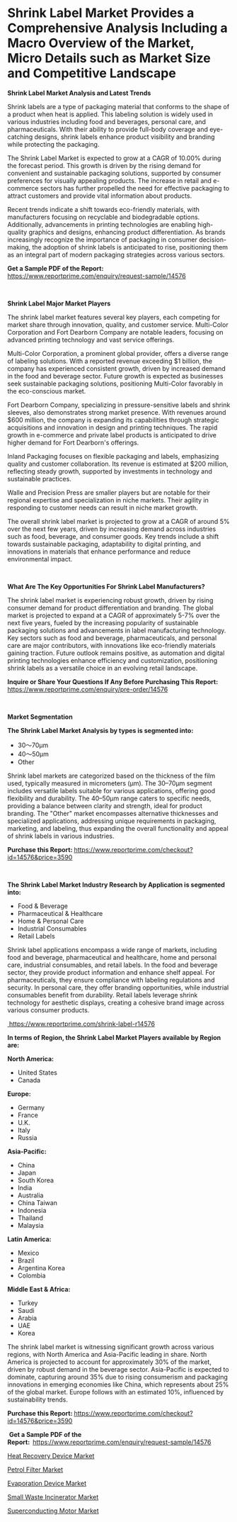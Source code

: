 <p><h1>Shrink Label Market Provides a Comprehensive Analysis Including a Macro Overview of the Market, Micro Details such as Market Size and Competitive Landscape</h1></p><p><strong>Shrink Label Market Analysis and Latest Trends</strong></p>
<p><p>Shrink labels are a type of packaging material that conforms to the shape of a product when heat is applied. This labeling solution is widely used in various industries including food and beverages, personal care, and pharmaceuticals. With their ability to provide full-body coverage and eye-catching designs, shrink labels enhance product visibility and branding while protecting the packaging.</p><p>The Shrink Label Market is expected to grow at a CAGR of 10.00% during the forecast period. This growth is driven by the rising demand for convenient and sustainable packaging solutions, supported by consumer preferences for visually appealing products. The increase in retail and e-commerce sectors has further propelled the need for effective packaging to attract customers and provide vital information about products.</p><p>Recent trends indicate a shift towards eco-friendly materials, with manufacturers focusing on recyclable and biodegradable options. Additionally, advancements in printing technologies are enabling high-quality graphics and designs, enhancing product differentiation. As brands increasingly recognize the importance of packaging in consumer decision-making, the adoption of shrink labels is anticipated to rise, positioning them as an integral part of modern packaging strategies across various sectors.</p></p>
<p><strong>Get a Sample PDF of the Report:&nbsp;</strong> <a href="https://www.reportprime.com/enquiry/request-sample/14576?utm_campaign=3326&utm_medium=2&utm_source=Github&utm_content=ia&utm_term=20032025&utm_id=shrink-label">https://www.reportprime.com/enquiry/request-sample/14576</a></p>
<p>&nbsp;</p>
<p><strong>Shrink Label Major Market Players</strong></p>
<p><p>The shrink label market features several key players, each competing for market share through innovation, quality, and customer service. Multi-Color Corporation and Fort Dearborn Company are notable leaders, focusing on advanced printing technology and vast service offerings. </p><p>Multi-Color Corporation, a prominent global provider, offers a diverse range of labeling solutions. With a reported revenue exceeding $1 billion, the company has experienced consistent growth, driven by increased demand in the food and beverage sector. Future growth is expected as businesses seek sustainable packaging solutions, positioning Multi-Color favorably in the eco-conscious market.</p><p>Fort Dearborn Company, specializing in pressure-sensitive labels and shrink sleeves, also demonstrates strong market presence. With revenues around $600 million, the company is expanding its capabilities through strategic acquisitions and innovation in design and printing techniques. The rapid growth in e-commerce and private label products is anticipated to drive higher demand for Fort Dearborn's offerings.</p><p>Inland Packaging focuses on flexible packaging and labels, emphasizing quality and customer collaboration. Its revenue is estimated at $200 million, reflecting steady growth, supported by investments in technology and sustainable practices.</p><p>Walle and Precision Press are smaller players but are notable for their regional expertise and specialization in niche markets. Their agility in responding to customer needs can result in niche market growth.</p><p>The overall shrink label market is projected to grow at a CAGR of around 5% over the next few years, driven by increasing demand across industries such as food, beverage, and consumer goods. Key trends include a shift towards sustainable packaging, adaptability to digital printing, and innovations in materials that enhance performance and reduce environmental impact.</p></p>
<p>&nbsp;</p>
<p><strong>What Are The Key Opportunities For Shrink Label Manufacturers?</strong></p>
<p><p>The shrink label market is experiencing robust growth, driven by rising consumer demand for product differentiation and branding. The global market is projected to expand at a CAGR of approximately 5-7% over the next five years, fueled by the increasing popularity of sustainable packaging solutions and advancements in label manufacturing technology. Key sectors such as food and beverage, pharmaceuticals, and personal care are major contributors, with innovations like eco-friendly materials gaining traction. Future outlook remains positive, as automation and digital printing technologies enhance efficiency and customization, positioning shrink labels as a versatile choice in an evolving retail landscape.</p></p>
<p><strong>Inquire or Share Your Questions If Any Before Purchasing This Report:</strong> <a href="https://www.reportprime.com/enquiry/pre-order/14576?utm_campaign=3326&utm_medium=2&utm_source=Github&utm_content=ia&utm_term=20032025&utm_id=shrink-label">https://www.reportprime.com/enquiry/pre-order/14576</a></p>
<p>&nbsp;</p>
<p><strong>Market Segmentation</strong></p>
<p><strong>The Shrink Label Market Analysis by types is segmented into:</strong></p>
<p><ul><li>30～70μm</li><li>40～50μm</li><li>Other</li></ul></p>
<p><p>Shrink label markets are categorized based on the thickness of the film used, typically measured in micrometers (μm). The 30–70μm segment includes versatile labels suitable for various applications, offering good flexibility and durability. The 40–50μm range caters to specific needs, providing a balance between clarity and strength, ideal for product branding. The "Other" market encompasses alternative thicknesses and specialized applications, addressing unique requirements in packaging, marketing, and labeling, thus expanding the overall functionality and appeal of shrink labels in various industries.</p></p>
<p><strong>Purchase this Report:&nbsp;</strong><a href="https://www.reportprime.com/checkout?id=14576&price=3590&utm_campaign=3326&utm_medium=2&utm_source=Github&utm_content=ia&utm_term=20032025&utm_id=shrink-label">https://www.reportprime.com/checkout?id=14576&price=3590</a></p>
<p>&nbsp;</p>
<p><strong>The Shrink Label Market Industry Research by Application is segmented into:</strong></p>
<p><ul><li>Food & Beverage</li><li>Pharmaceutical & Healthcare</li><li>Home & Personal Care</li><li>Industrial Consumables</li><li>Retail Labels</li></ul></p>
<p><p>Shrink label applications encompass a wide range of markets, including food and beverage, pharmaceutical and healthcare, home and personal care, industrial consumables, and retail labels. In the food and beverage sector, they provide product information and enhance shelf appeal. For pharmaceuticals, they ensure compliance with labeling regulations and security. In personal care, they offer branding opportunities, while industrial consumables benefit from durability. Retail labels leverage shrink technology for aesthetic displays, creating a cohesive brand image across various consumer products.</p></p>
<p><a href="https://www.reportprime.com/shrink-label-r14576?utm_campaign=3326&utm_medium=2&utm_source=Github&utm_content=ia&utm_term=20032025&utm_id=shrink-label">&nbsp;https://www.reportprime.com/shrink-label-r14576</a></p>
<p><strong>In terms of Region, the Shrink Label Market Players available by Region are:</strong></p>
<p>
    <p> <strong> North America: </strong>
        <ul>
            <li>United States</li>
            <li>Canada</li>
        </ul>
        </p> 
    <p> <strong> Europe: </strong>
        <ul>
            <li>Germany</li>
            <li>France</li>
            <li>U.K.</li>
            <li>Italy</li>
            <li>Russia</li>
        </ul>
        </p> 
    <p> <strong> Asia-Pacific: </strong>
        <ul>
            <li>China</li>
            <li>Japan</li>
            <li>South Korea</li>
            <li>India</li>
            <li>Australia</li>
            <li>China Taiwan</li>
            <li>Indonesia</li>
            <li>Thailand</li>
            <li>Malaysia</li>
        </ul>
        </p> 
    <p> <strong> Latin America: </strong>
        <ul>
            <li>Mexico</li>
            <li>Brazil</li>
            <li>Argentina Korea</li>
            <li>Colombia</li>
        </ul>
        </p> 
    <p> <strong> Middle East & Africa: </strong>
        <ul>
            <li>Turkey</li>
            <li>Saudi</li>
            <li>Arabia</li>
            <li>UAE</li>
            <li>Korea</li>
        </ul>
    </p>
    </p>
<p><p>The shrink label market is witnessing significant growth across various regions, with North America and Asia-Pacific leading in share. North America is projected to account for approximately 30% of the market, driven by robust demand in the beverage sector. Asia-Pacific is expected to dominate, capturing around 35% due to rising consumerism and packaging innovations in emerging economies like China, which represents about 25% of the global market. Europe follows with an estimated 10%, influenced by sustainability trends.</p></p>
<p><strong>Purchase this Report: </strong><a href="https://www.reportprime.com/checkout?id=14576&price=3590&utm_campaign=3326&utm_medium=2&utm_source=Github&utm_content=ia&utm_term=20032025&utm_id=shrink-label">https://www.reportprime.com/checkout?id=14576&price=3590</a></p>
<p>&nbsp;<strong>Get a Sample PDF of the Report:&nbsp;&nbsp;</strong><a href="https://www.reportprime.com/enquiry/request-sample/14576?utm_campaign=3326&utm_medium=2&utm_source=Github&utm_content=ia&utm_term=20032025&utm_id=shrink-label">https://www.reportprime.com/enquiry/request-sample/14576</a></p>
<p><strong></strong></p>
<p><p><a href="https://www.linkedin.com/pulse/heat-recovery-device-market-report-competitive-insights-dgtnf?utm_campaign=3326&utm_medium=2&utm_source=Github&utm_content=ia&utm_term=20032025&utm_id=shrink-label">Heat Recovery Device Market</a></p><p><a href="https://www.linkedin.com/pulse/petrol-filter-market-scope-shows-upward-growth-projected-o9sef?utm_campaign=3326&utm_medium=2&utm_source=Github&utm_content=ia&utm_term=20032025&utm_id=shrink-label">Petrol Filter Market</a></p><p><a href="https://www.linkedin.com/pulse/126-growth-expected-evaporation-device-market-between-2025-2032-g66zf?utm_campaign=3326&utm_medium=2&utm_source=Github&utm_content=ia&utm_term=20032025&utm_id=shrink-label">Evaporation Device Market</a></p><p><a href="https://www.linkedin.com/pulse/forecast-small-waste-incinerator-market-from-2025-2032-rapid-jpvnf?utm_campaign=3326&utm_medium=2&utm_source=Github&utm_content=ia&utm_term=20032025&utm_id=shrink-label">Small Waste Incinerator Market</a></p><p><a href="https://www.linkedin.com/pulse/superconducting-motor-market-analysis-indicates-favorable-xcivf?utm_campaign=3326&utm_medium=2&utm_source=Github&utm_content=ia&utm_term=20032025&utm_id=shrink-label">Superconducting Motor Market</a></p></p>